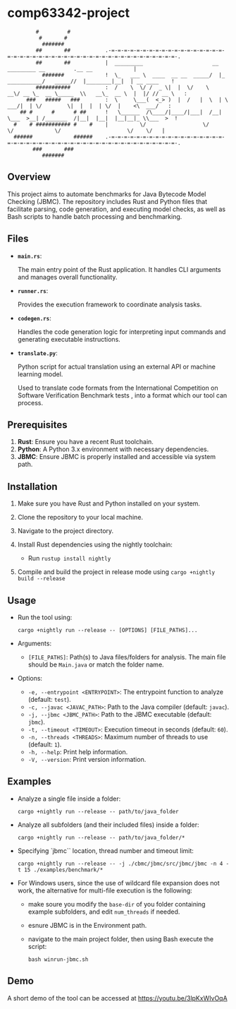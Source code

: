 # comp63342-project

```
         #         #​
          #       #​
           #######​
         ##       ##           .-=-=-=-=-=-=-=-=-=-=-=-=-=-=-=-=-=-=-=-=-=-=-=-=-=-=-=-=-=-=-=-=-=-=-=-=-=-=-=-=-=-=-=-=-=-.​
         ##       ##           |  _________                      __                _________ __         .__ __             |​
           #######             !  \_   ___ \  ____  __ __  _____/  |_  ___________/   _____//  |________|__|  | __ ____    !​
         ###########           :  /    \  \/ /  _ \|  |  \/    \   __\/ __ \_  __ \_____  \\   __\_  __ \  |  |/ // __ \   :​
      ###   #####   ###        :  \     \___(  <_> )  |  /   |  \  | \  ___/|  | \/        \|  |  |  | \/  |    <\  ___/   :​
    ## #      #      # ##      !   \______  /\____/|____/|___|  /__|  \___  >__| /_______  /|__|  |__|  |__|__|_ \\___  >  !​
  #    # ########### #    #    |          \/                  \/          \/             \/                     \/    \/   |​
  ######             ######    .-=-=-=-=-=-=-=-=-=-=-=-=-=-=-=-=-=-=-=-=-=-=-=-=-=-=-=-=-=-=-=-=-=-=-=-=-=-=-=-=-=-=-=-=-=-.​
        ###       ###​
           #######​
```

## Overview

This project aims to automate benchmarks for Java Bytecode Model Checking (JBMC). The repository includes Rust and Python files that facilitate parsing, code generation, and executing model checks, as well as Bash scripts to handle batch processing and benchmarking.

## Files

- **`main.rs`**:

  The main entry point of the Rust application. It handles CLI arguments and manages overall functionality.

- **`runner.rs`**:

  Provides the execution framework to coordinate analysis tasks.

- **`codegen.rs`**:

  Handles the code generation logic for interpreting input commands and generating executable instructions.

- **`translate.py`**:

  Python script for actual translation using an external API or machine learning model.

  Used to translate code formats from the International Competition on Software Verification Benchmark tests , into a format which our tool can process.

## Prerequisites

1. **Rust**: Ensure you have a recent Rust toolchain.
2. **Python**: A Python 3.x environment with necessary dependencies.
3. **JBMC**: Ensure JBMC is properly installed and accessible via system path.

## Installation

1. Make sure you have Rust and Python installed on your system.
2. Clone the repository to your local machine.
3. Navigate to the project directory.
4. Install Rust dependencies using the nightly toolchain:

   - Run `rustup install nightly`

5. Compile and build the project in release mode using `cargo +nightly build --release`

## Usage

- Run the tool using:

  `cargo +nightly run --release -- [OPTIONS] [FILE_PATHS]...`

- Arguments:

  - `[FILE_PATHS]`: Path(s) to Java files/folders for analysis. The main file should be `Main.java` or match the folder name.

- Options:

  - `-e, --entrypoint <ENTRYPOINT>`: The entrypoint function to analyze (default: `test`).
  - `-c, --javac <JAVAC_PATH>`: Path to the Java compiler (default: `javac`).
  - `-j, --jbmc <JBMC_PATH>`: Path to the JBMC executable (default: `jbmc`).
  - `-t, --timeout <TIMEOUT>`: Execution timeout in seconds (default: `60`).
  - `-n, --threads <THREADS>`: Maximum number of threads to use (default: `1`).
  - `-h, --help`: Print help information.
  - `-V, --version`: Print version information.

## Examples

- Analyze a single file inside a folder:

  `cargo +nightly run --release -- path/to/java_folder`

- Analyze all subfolders (and their included files) inside a folder:

  `cargo +nightly run --release -- path/to/java_folder/*`

- Specifying `jbmc`` location, thread number and timeout limit:

  `cargo +nightly run --release -- -j ./cbmc/jbmc/src/jbmc/jbmc -n 4 -t 15 ./examples/benchmark/*`

- For Windows users, since the use of wildcard file expansion does not work, the alternative for multi-file execution is the following:

  - make soure you modify the `base-dir` of you folder containing example subfolders, and edit `num_threads` if needed.
  - esnure JBMC is in the Environment path.
  - navigate to the main project folder, then using Bash execute the script:

    ```
    bash winrun-jbmc.sh
    ```
## Demo

A short demo of the tool can be accessed at https://youtu.be/3lpKxWIvOqA
